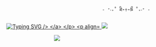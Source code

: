                                                         - ⁺‧₊˚ ཐི⋆♱⋆ཋྀ ˚₊‧⁺ - 
<p align="center">
<a href="https://git.io/typing-svg"><img src="https://readme-typing-svg.demolab.com?font=Fira+Code&pause=1000&color=7E18F7&width=435&lines=So..+were+like+dating+right%3F" alt="Typing SVG />
</a>
</p>
<p align="center">
<img src="https://pbs.twimg.com/media/GkVm05sXAAAzK1T?format=jpg&name=medium"/>
</p>
<p align="center"

![](https://komarev.com/ghpvc/?username=moonzydustt&color=6037bf&label=☆+prof+views+)

